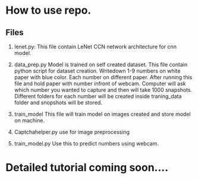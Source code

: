 # How to use repo.

## Files
1. lenet.py:
This file contain LeNet CCN network architecture for cnn model.

2. data_prep.py
Model is trained on self created dataset. This file contain python script for dataset creation.
Writedown 1-9 numbers on white paper with blue color. Each number on different paper.
After running this file and hold paper with number infront of webcam. Computer will ask which number you wanted to capture and then will take 1000 snapshots. Different folders for each number will be created inside traning_data folder and snopshots will be stored.

3. train_model
This file will train model on images created and store model on machine.

4. Captchahelper.py
use for image preprocessing

5. train_model.py
Use this to predict numbers using webcam.

# Detailed tutorial coming soon....
